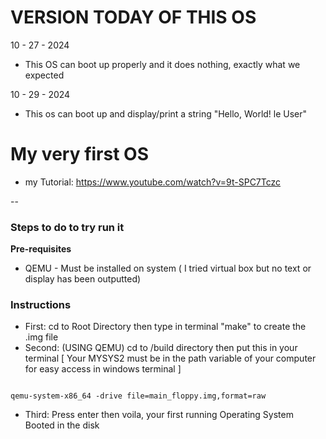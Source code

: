 # VERSION TODAY OF THIS OS

10 - 27 - 2024
- This OS can boot up properly and it does nothing, exactly what we expected

10 - 29 - 2024
- This os can boot up and display/print a string "Hello, World! le User"

# My very first OS

- my Tutorial: https://www.youtube.com/watch?v=9t-SPC7Tczc

--

### Steps to do to try run it

**Pre-requisites**
- QEMU - Must be installed on system
( I tried virtual box but no text or display has been outputted)

### Instructions

- First: cd to Root Directory then type in terminal "make" to create the .img file
- Second: (USING QEMU) cd to /build directory then put this in your terminal
[ Your MYSYS2 must be in the path variable of your computer for easy access in windows terminal ]

```

qemu-system-x86_64 -drive file=main_floppy.img,format=raw

```

- Third: Press enter then voila, your first running Operating System Booted in the disk
